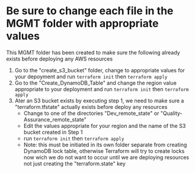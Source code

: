 # Be sure to change each file in the MGMT folder with appropriate values

This MGMT folder has been created to make sure the following already exists before deploying any AWS resources

1. Go to the "create_s3_bucket" folder, change to appropriate values for your depoyment and run `terraform init` then `terraform apply`
2. Go to the "Create_DynamoDB_Table" and change the region value appropriate to your deployment and run `terraform init` then `terraform apply`
3. Ater an S3 bucket exists by executing step 1, we need to make sure a "terraform.tfstate" actually exists before deploy any resources
   - Change to one of the directories "Dev_remote_state" or "Quality-Assurance_remote_state"
   - Edit the values appropriate for your region and the name of the S3 bucket created in Step 1
   - run `terraform init` then `terraform apply`
   - Note: this must be initiated in its own folder separate from creating DynamoDB lock table, otherwise Terraform will try to create locks now wich we do not want to occur until we are deploying resources not just creating the "terraform.state" key